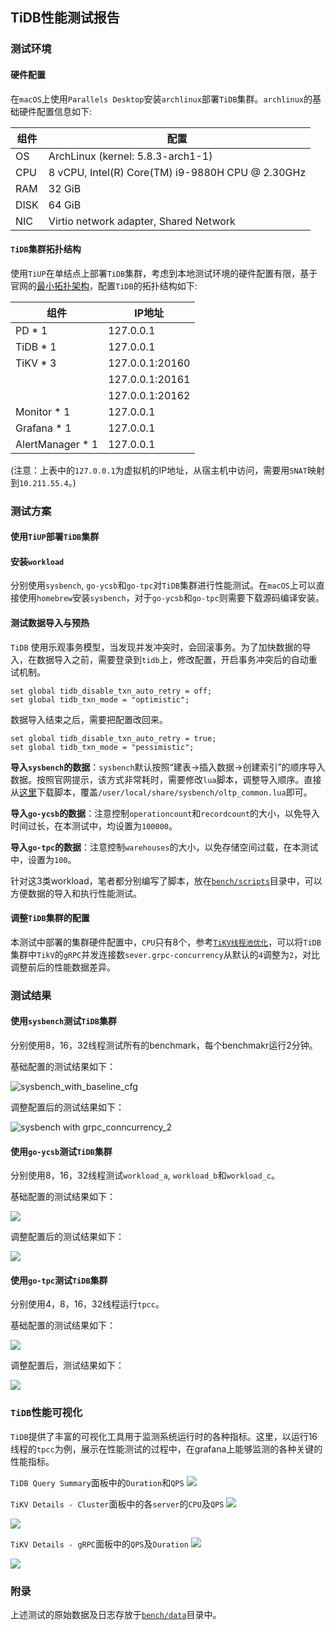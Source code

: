 ## TiDB性能测试报告

### 测试环境

#### 硬件配置

在`macOS`上使用`Parallels Desktop`安装`archlinux`部署`TiDB`集群。`archlinux`的基础硬件配置信息如下:

| 组件 | 配置                                             |
| ---- | ------------------------------------------------ |
| OS   | ArchLinux (kernel: 5.8.3-arch1-1)                |
| CPU  | 8 vCPU, Intel(R) Core(TM) i9-9880H CPU @ 2.30GHz |
| RAM  | 32 GiB                                           |
| DISK | 64 GiB                                           |
| NIC  | Virtio network adapter, Shared Network           |

#### `TiDB`集群拓扑结构

使用`TiUP`在单结点上部署`TiDB`集群，考虑到本地测试环境的硬件配置有限，基于官网的[最小拓扑架构](https://docs.pingcap.com/zh/tidb/stable/minimal-deployment-topology)，配置`TiDB`的拓扑结构如下:

| 组件             | IP地址          |
| ---------------- | --------------- |
| PD * 1           | 127.0.0.1       |
| TiDB * 1         | 127.0.0.1       |
| TiKV * 3         | 127.0.0.1:20160 |
|                  | 127.0.0.1:20161 |
|                  | 127.0.0.1:20162 |
| Monitor * 1      | 127.0.0.1       |
| Grafana * 1      | 127.0.0.1       |
| AlertManager * 1 | 127.0.0.1       |

(注意：上表中的`127.0.0.1`为虚拟机的IP地址，从宿主机中访问，需要用`SNAT`映射到`10.211.55.4`。)

### 测试方案

#### 使用`TiUP`部署`TiDB`集群

#### 安装`workload`

分别使用`sysbench`, `go-ycsb`和`go-tpc`对`TiDB`集群进行性能测试。在`macOS`上可以直接使用`homebrew`安装`sysbench`，对于`go-ycsb`和`go-tpc`则需要下载源码编译安装。

#### 测试数据导入与预热

`TiDB` 使用乐观事务模型，当发现并发冲突时，会回滚事务。为了加快数据的导入，在数据导入之前，需要登录到`tidb`上，修改配置，开启事务冲突后的自动重试机制。

```mysql
set global tidb_disable_txn_auto_retry = off;
set global tidb_txn_mode = "optimistic";
```

数据导入结束之后，需要把配置改回来。

```mysql
set global tidb_disable_txn_auto_retry = true;
set global tidb_txn_mode = "pessimistic";
```

**导入`sysbench`的数据**：`sysbench`默认按照“建表->插入数据->创建索引”的顺序导入数据。按照官网提示，该方式非常耗时，需要修改`lua`脚本，调整导入顺序。直接从[这里](https://raw.githubusercontent.com/pingcap/tidb-bench/master/sysbench/sysbench-patch/oltp_common.lua)下载脚本，覆盖`/user/local/share/sysbench/oltp_common.lua`即可。

**导入`go-ycsb`的数据**：注意控制`operationcount`和`recordcount`的大小，以免导入时间过长，在本测试中，均设置为`100000`。

**导入`go-tpc`的数据**：注意控制`warehouses`的大小，以免存储空间过载，在本测试中，设置为`100`。

针对这3类workload，笔者都分别编写了脚本，放在[`bench/scripts`](https://github.com/hftsin/high-performance-tidb/tree/master/bench/scripts)目录中，可以方便数据的导入和执行性能测试。

#### 调整`TiDB`集群的配置

本测试中部署的集群硬件配置中，`CPU`只有8个，参考[`TiKV线程池优化`](https://github.com/pingcap-incubator/tidb-in-action/blob/master/session4/chapter8/threadpool-optimize.md)，可以将`TiDB`集群中`TikV`的`gRPC`并发连接数`sever.grpc-concurrency`从默认的`4`调整为`2`，对比调整前后的性能数据差异。

### 测试结果

#### 使用`sysbench`测试`TiDB`集群

分别使用8，16，32线程测试所有的benchmark，每个benchmakr运行2分钟。

基础配置的测试结果如下：

![sysbench_with_baseline_cfg](img/sysbench_baseline.png)

调整配置后的测试结果如下：

![sysbench with grpc_conncurrency_2](img/sysbench_grpc_conn_2.png)


#### 使用`go-ycsb`测试`TiDB`集群

分别使用8，16，32线程测试`workload_a`, `workload_b`和`workload_c`。

基础配置的测试结果如下：

![](img/ycsb_baseline.png)


调整配置后的测试结果如下：

![](img/ycsb_grpc_conn_2.png)


#### 使用`go-tpc`测试`TiDB`集群

分别使用4，8，16，32线程运行`tpcc`。

基础配置的测试结果如下：

![](img/tpcc_baseline.png)

调整配置后，测试结果如下：

![](img/tpcc_grpc_conn_2.png)

### `TiDB`性能可视化

`TiDB`提供了丰富的可视化工具用于监测系统运行时的各种指标。这里，以运行16线程的`tpcc`为例，展示在性能测试的过程中，在grafana上能够监测的各种关键的性能指标。

`TiDB Query Summary`面板中的`Duration`和`QPS`
![](img/tpcc_base_16_tidb_query_summary.png)

`TiKV Details - Cluster`面板中的各`server`的`CPU`及`QPS`
![](img/tpcc_base_16_tikv_cluster_cpu.png)

![](img/tpcc_base_16_tikv_cluster_qps.png)

`TiKV Details - gRPC`面板中的`QPS`及`Duration`
![](img/tpcc_base_16_tikv_grpc_qps.png)

![](img/tpcc_base_16_tikv_grpc_duration.png)

### 附录

上述测试的原始数据及日志存放于[`bench/data`](https://github.com/hftsin/high-performance-tidb/tree/master/bench/data)目录中。
